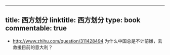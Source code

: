 
---
title: 西方划分
linktitle: 西方划分
type: book
commentable: true
---

- http://www.zhihu.com/question/311428494 为什么中国总是不计前嫌，去救援目前的意大利？
    